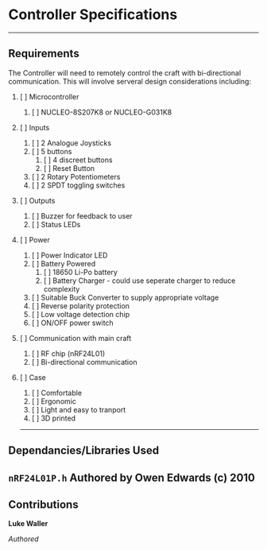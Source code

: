 # Controller Specifications
----
## Requirements
The Controller will need to remotely control the craft with bi-directional communication. This will involve serveral design considerations including:
1. [ ] Microcontroller
	1. [ ] NUCLEO-8S207K8 or NUCLEO-G031K8
2. [ ] Inputs
	1. [ ] 2 Analogue Joysticks
	2. [ ] 5 buttons
		1. [ ] 4 discreet buttons
		2. [ ] Reset Button
	3. [ ] 2 Rotary Potentiometers
	4. [ ] 2 SPDT toggling switches
3. [ ] Outputs
	1. [ ] Buzzer for feedback to user
	2. [ ] Status LEDs
4. [ ] Power
	1. [ ] Power Indicator LED
	2. [ ] Battery Powered
		1. [ ] 18650 Li-Po battery
		2. [ ] Battery Charger - could use seperate charger to reduce complexity
	3. [ ] Suitable Buck Converter to supply appropriate voltage
	4. [ ] Reverse polarity protection
	5. [ ] Low voltage detection chip
	6. [ ] ON/OFF power switch
5. [ ] Communication with main craft
	1. [ ] RF chip (nRF24L01)
	2. [ ] Bi-directional communication
6. [ ] Case
	1. [ ] Comfortable
	2. [ ] Ergonomic 
	3. [ ] Light and easy to tranport 
	4. [ ] 3D printed
	
	----
## Dependancies/Libraries Used

`nRF24L01P.h` Authored by Owen Edwards (c) 2010
----
## Contributions
**Luke Waller**

*Authored*

